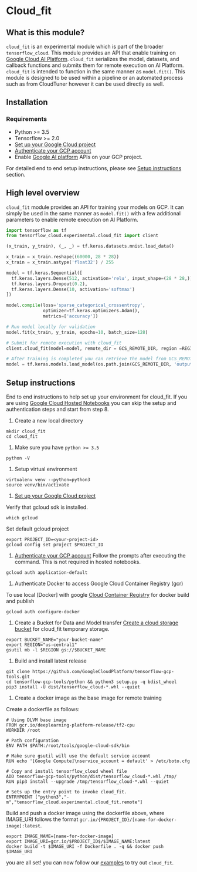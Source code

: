# Cloud_fit

## What is this module?

`cloud_fit` is an experimental module which is part of the broader
`tensorflow_cloud`. This module provides an API that enable training on
[Google Cloud AI Platform](https://cloud.google.com/ai-platform). `cloud_fit`
serializes the model, datasets, and callback functions and submits them for
remote execution on AI Platform. `cloud_fit` is intended to function in the same
manner as `model.fit()`. This module is designed to be used within a pipeline or
an automated process such as from CloudTuner however it can be used directly as
well.

## Installation

### Requirements

-   Python >= 3.5
-   Tensorflow >= 2.0
-   [Set up your Google Cloud project](https://cloud.google.com/ai-platform/docs/getting-started-keras#set_up_your_project)
-   [Authenticate your GCP account](https://cloud.google.com/ai-platform/docs/getting-started-keras#authenticate_your_gcp_account)
-   Enable [Google AI platform](https://cloud.google.com/ai-platform/) APIs on
    your GCP project.

For detailed end to end setup instructions, please see
[Setup instructions](#setup-instructions) section.

## High level overview

`cloud_fit` module provides an API for training your models on GCP. It can
simply be used in the same manner as `model.fit()` with a few additional
parameters to enable remote execution on AI Platform.

```Python
import tensorflow as tf
from tensorflow_cloud.experimental.cloud_fit import client

(x_train, y_train), (_, _) = tf.keras.datasets.mnist.load_data()

x_train = x_train.reshape((60000, 28 * 28))
x_train = x_train.astype('float32') / 255

model = tf.keras.Sequential([
  tf.keras.layers.Dense(512, activation='relu', input_shape=(28 * 28,)),
  tf.keras.layers.Dropout(0.2),
  tf.keras.layers.Dense(10, activation='softmax')
])

model.compile(loss='sparse_categorical_crossentropy',
              optimizer=tf.keras.optimizers.Adam(),
              metrics=['accuracy'])

# Run model locally for validation
model.fit(x_train, y_train, epochs=10, batch_size=128)

# Submit for remote execution with cloud_fit
client.cloud_fit(model=model, remote_dir = GCS_REMOTE_DIR, region =REGION , x=x_train, y= y_train, epochs=100, batch_size=128)

# After training is completed you can retrieve the model from GCS_REMOTE_DIR/output
model = tf.keras.models.load_model(os.path.join(GCS_REMOTE_DIR, 'output'))
```

## Setup instructions

End to end instructions to help set up your environment for cloud_fit. If you
are using
[Google Cloud Hosted Notebooks](https://cloud.google.com/ai-platform-notebooks)
you can skip the setup and authentication steps and start from step 8.

1.  Create a new local directory

```shell
mkdir cloud_fit
cd cloud_fit
```

1.  Make sure you have `python >= 3.5`

```shell
python -V
```

1.  Setup virtual environment

```shell
virtualenv venv --python=python3
source venv/bin/activate
```

1.  [Set up your Google Cloud project](https://cloud.google.com/ai-platform/docs/getting-started-keras#set_up_your_project)

Verify that gcloud sdk is installed.

```shell
which gcloud
```

Set default gcloud project

```shell
export PROJECT_ID=<your-project-id>
gcloud config set project $PROJECT_ID
```

1.  [Authenticate your GCP account](https://cloud.google.com/ai-platform/docs/getting-started-keras#authenticate_your_gcp_account)
    Follow the prompts after executing the command. This is not required in
    hosted notebooks.

```shell
gcloud auth application-default
```

1.  Authenticate Docker to access Google Cloud Container Registry (gcr)

To use local [Docker] with google
[Cloud Container Registry](https://cloud.google.com/container-registry/docs/advanced-authentication)
for docker build and publish

```shell
gcloud auth configure-docker
```

1.  Create a Bucket for Data and Model transfer
    [Create a cloud storage bucket](https://cloud.google.com/ai-platform/docs/getting-started-keras#create_a_bucket)
    for cloud_fit temporary storage.

```shell
export BUCKET_NAME="your-bucket-name"
export REGION="us-central1"
gsutil mb -l $REGION gs://$BUCKET_NAME
```

1.  Build and install latest release

```shell
git clone https://github.com/GoogleCloudPlatform/tensorflow-gcp-tools.git
cd tensorflow-gcp-tools/python && python3 setup.py -q bdist_wheel
pip3 install -U dist/tensorflow_cloud-*.whl --quiet
```

1.  Create a docker image as the base image for remote training

Create a dockerfile as follows:

```shell
# Using DLVM base image
FROM gcr.io/deeplearning-platform-release/tf2-cpu
WORKDIR /root

# Path configuration
ENV PATH $PATH:/root/tools/google-cloud-sdk/bin

# Make sure gsutil will use the default service account
RUN echo '[Google Compute]\nservice_account = default' > /etc/boto.cfg

# Copy and install tensorflow_cloud wheel file
ADD tensorflow-gcp-tools/python/dist/tensorflow_cloud-*.whl /tmp/
RUN pip3 install --upgrade /tmp/tensorflow_cloud-*.whl --quiet

# Sets up the entry point to invoke cloud_fit.
ENTRYPOINT ["python3","-m","tensorflow_cloud.experimental.cloud_fit.remote"]
```

Build and push a docker image using the dockerfile above, where IMAGE_URI
follows the format `gcr.io/{PROJECT_ID}/[name-for-docker-image]:latest`.

```shell
export IMAGE_NAME=[name-for-docker-image]
export IMAGE_URI=gcr.io/$PROJECT_ID$/$IMAGE_NAME:latest
docker build -t $IMAGE_URI -f Dockerfile . -q && docker push $IMAGE_URI
```

you are all set! you can now follow our
[examples](https://github.com/tensorflow/cloud/blob/master/examples/cloud_fit.ipynb)
to try out `cloud_fit`.

